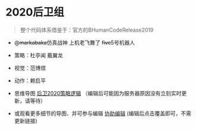 # 2020后卫组
> 整个代码体系借鉴于：官方的BHumanCodeRelease2019

* @~~markabaka~~仿真战神 上机老飞舞了 ~~five~~5号机器人
* 策略：杜亭闻 戴翼龙
* 视觉：范博煜
* 动作：赖启平

* 思维导图 [后卫2020策略逻辑](https://www.edrawsoft.cn/viewer/public/s/7bf06767824998) （编辑后可能因为服务器原因没有立刻实时更新，请等待）
* 或观看更多细节的导图、并可参与编辑 [协助编辑](https://mm.edrawsoft.cn/map.html?code=BVBXrrB4if) (编辑后点击覆盖即可，不需更新链接)
